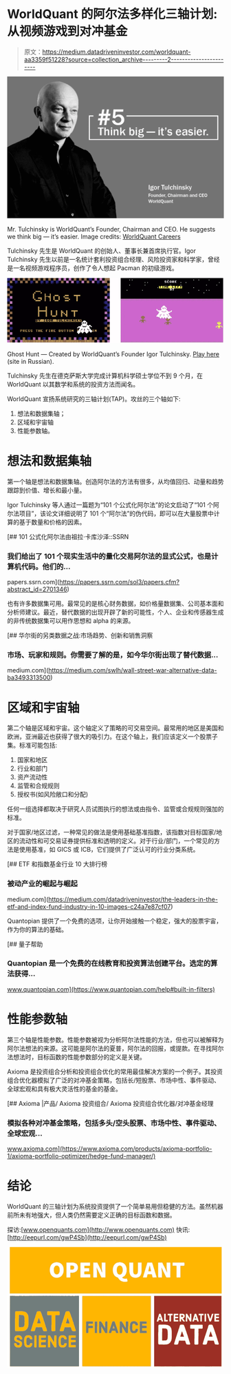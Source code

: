 # WorldQuant 的阿尔法多样化三轴计划:从视频游戏到对冲基金

> 原文：<https://medium.datadriveninvestor.com/worldquant-aa3359f51228?source=collection_archive---------2----------------------->

![](img/8e2513296244b9de18c04e4cc381e7b6.png)

Mr. Tulchinsky is WorldQuant’s Founder, Chairman and CEO. He suggests we think big — it’s easier. Image credits: [WorldQuant Careers](https://www.facebook.com/WorldQuantCareers/?tn-str=k%2AF)

Tulchinsky 先生是 WorldQuant 的创始人、董事长兼首席执行官。Igor Tulchinsky 先生以前是一名统计套利投资组合经理、风险投资家和科学家，曾经是一名视频游戏程序员，创作了令人想起 Pacman 的初级游戏。

![](img/26174b453870eed3329f5c91f0ea6418.png)

Ghost Hunt — Created by WorldQuant’s Founder Igor Tulchinsky. [Play here](http://www.c64.cz/index.php?detailhry=22588) (site in Russian).

Tulchinsky 先生在德克萨斯大学完成计算机科学硕士学位不到 9 个月，在 WorldQuant 以其数学和系统的投资方法而闻名。

WorldQuant 宣扬系统研究的三轴计划(TAP)。攻丝的三个轴如下:

1.  想法和数据集轴；
2.  区域和宇宙轴
3.  性能参数轴。

# 想法和数据集轴

第一个轴是想法和数据集轴。创造阿尔法的方法有很多，从均值回归、动量和趋势跟踪到价值、增长和最小量。

Igor Tulchinsky 等人通过一篇题为“101 个公式化阿尔法”的论文启动了“101 个阿尔法项目”，该论文详细说明了 101 个“阿尔法”的伪代码，即可以在大量股票中计算的基于数量和价格的因素。

 [## 101 公式化阿尔法由祖拉·卡库沙泽::SSRN

### 我们给出了 101 个现实生活中的量化交易阿尔法的显式公式，也是计算机代码。他们的…

papers.ssrn.com](https://papers.ssrn.com/sol3/papers.cfm?abstract_id=2701346) 

也有许多数据集可用。最常见的是核心财务数据，如价格量数据集、公司基本面和分析师建议。最近，替代数据的出现开辟了新的可能性，个人、企业和传感器生成的非传统数据集可以用作思想和 alpha 的来源。

[](https://medium.com/swlh/wall-street-war-alternative-data-ba3493313500) [## 华尔街的另类数据之战:市场趋势、创新和销售洞察

### 市场、玩家和规则。你需要了解的是，如今华尔街出现了替代数据…

medium.com](https://medium.com/swlh/wall-street-war-alternative-data-ba3493313500) 

# 区域和宇宙轴

第二个轴是区域和宇宙。这个轴定义了策略的可交易空间。最常用的地区是美国和欧洲，亚洲最近也获得了很大的吸引力。在这个轴上，我们应该定义一个股票子集。标准可能包括:

1.  国家和地区
2.  行业和部门
3.  资产流动性
4.  监管和合规规则
5.  授权书(如风险敞口和分配)

任何一组选择都取决于研究人员试图执行的想法或由指令、监管或合规规则强加的标准。

对于国家/地区过滤，一种常见的做法是使用基础基准指数，该指数对目标国家/地区的流动性和可交易证券提供标准和透明的定义。对于行业/部门，一个常见的方法是使用基准，如 GICS 或 ICB，它们提供了广泛认可的行业分类系统。

[](https://medium.com/datadriveninvestor/the-leaders-in-the-etf-and-index-fund-industry-in-10-images-c24a7e87cf07) [## ETF 和指数基金行业 10 大排行榜

### 被动产业的崛起与崛起

medium.com](https://medium.com/datadriveninvestor/the-leaders-in-the-etf-and-index-fund-industry-in-10-images-c24a7e87cf07) 

Quantopian 提供了一个免费的选项，让你开始接触一个稳定，强大的股票宇宙，作为你的算法的基础。

[](https://www.quantopian.com/help#built-in-filters) [## 量子帮助

### Quantopian 是一个免费的在线教育和投资算法创建平台。选定的算法获得…

www.quantopian.com](https://www.quantopian.com/help#built-in-filters) 

# 性能参数轴

第三个轴是性能参数。性能参数被视为分析阿尔法性能的方法，但也可以被解释为阿尔法想法的来源。这可能是阿尔法的夏普，阿尔法的回报，或提款。在寻找阿尔法想法时，目标函数的性能参数部分的定义是关键。

Axioma 是投资组合分析和投资组合优化的常用最佳解决方案的一个例子。其投资组合优化器模拟了广泛的对冲基金策略，包括长/短股票、市场中性、事件驱动、全球宏观和具有极大灵活性的基金的基金。

[](https://www.axioma.com/products/axioma-portfolio-1/axioma-portfolio-optimizer/hedge-fund-manager/) [## Axioma |产品/ Axioma 投资组合/ Axioma 投资组合优化器/对冲基金经理

### 模拟各种对冲基金策略，包括多头/空头股票、市场中性、事件驱动、全球宏观…

www.axioma.com](https://www.axioma.com/products/axioma-portfolio-1/axioma-portfolio-optimizer/hedge-fund-manager/) 

# 结论

WorldQuant 的三轴计划为系统投资提供了一个简单易用但稳健的方法。虽然机器前所未有地强大，但人类仍然需要定义正确的目标函数和数据。

探访:[www.openquants.com](http://www.openquants.com)
快讯:[http://eepurl.com/gwP4Sb](http://eepurl.com/gwP4Sb)

[![](img/edf63bc45fb1d0b8cdffb02c8d14020a.png)](http://www.openquants.com)